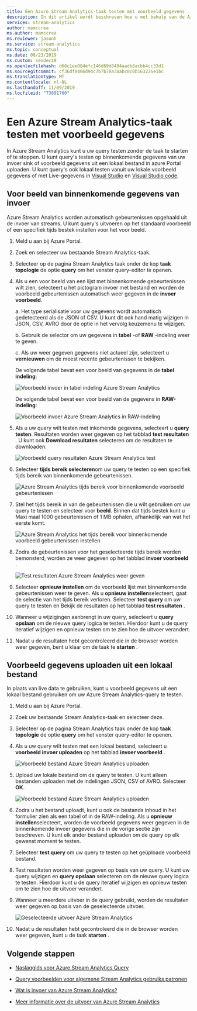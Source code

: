 ```yaml
---
title: Een Azure Stream Analytics-taak testen met voorbeeld gegevens
description: In dit artikel wordt beschreven hoe u met behulp van de Azure Portal een Azure Stream Analytics-taak, voorbeeld invoer en het uploaden van voorbeeld gegevens kunt testen.
services: stream-analytics
author: mamccrea
ms.author: mamccrea
ms.reviewer: jasonh
ms.service: stream-analytics
ms.topic: conceptual
ms.date: 08/23/2019
ms.custom: seodec18
ms.openlocfilehash: d68c1ee084efc146d69d8404aadb8acbb4cc33d1
ms.sourcegitcommit: cf36df8406d94c7b7b78a3aabc8c0b163226e1bc
ms.translationtype: MT
ms.contentlocale: nl-NL
ms.lasthandoff: 11/09/2019
ms.locfileid: "73891760"
---
```

# <a name="test-an-azure-stream-analytics-job-with-sample-data"></a>Een Azure Stream Analytics-taak testen met voorbeeld gegevens

In Azure Stream Analytics kunt u uw query testen zonder de taak te starten of te stoppen. U kunt query's testen op binnenkomende gegevens van uw invoer sink of voorbeeld gegevens uit een lokaal bestand in azure Portal uploaden. U kunt query's ook lokaal testen vanuit uw lokale voorbeeld gegevens of met Live-gegevens in [Visual Studio](stream-analytics-live-data-local-testing.md) en [Visual Studio code](vscode-local-run.md). 

## <a name="sample-incoming-data-from-input"></a>Voor beeld van binnenkomende gegevens van invoer

Azure Stream Analytics worden automatisch gebeurtenissen opgehaald uit de invoer van streams. U kunt query's uitvoeren op het standaard voorbeeld of een specifiek tijds bestek instellen voor het voor beeld.

1. Meld u aan bij Azure Portal.

2. Zoek en selecteer uw bestaande Stream Analytics-taak.

3. Selecteer op de pagina Stream Analytics taak onder de kop **taak topologie** de optie **query** om het venster query-editor te openen. 

4. Als u een voor beeld van een lijst met binnenkomende gebeurtenissen wilt zien, selecteert u het pictogram invoer met bestand en worden de voorbeeld gebeurtenissen automatisch weer gegeven in de **invoer voorbeeld**. 

   a. Het type serialisatie voor uw gegevens wordt automatisch gedetecteerd als de JSON of CSV. U kunt dit ook hand matig wijzigen in JSON, CSV, AVRO door de optie in het vervolg keuzemenu te wijzigen.
    
   b. Gebruik de selector om uw gegevens in **tabel** -of **RAW** -indeling weer te geven.
    
   c. Als uw weer gegeven gegevens niet actueel zijn, selecteert u **vernieuwen** om de meest recente gebeurtenissen te bekijken.

   De volgende tabel bevat een voor beeld van gegevens in de **tabel indeling**:

   ![Voorbeeld invoer in tabel indeling Azure Stream Analytics](./media/stream-analytics-test-query/asa-sample-table.png)

   De volgende tabel bevat een voor beeld van de gegevens in **RAW-indeling**:

   ![Voorbeeld invoer Azure Stream Analytics in RAW-indeling](./media/stream-analytics-test-query/asa-sample-raw.png)

5. Als u uw query wilt testen met inkomende gegevens, selecteert u **query testen**. Resultaten worden weer gegeven op het tabblad **test resultaten** . U kunt ook **Download resultaten** selecteren om de resultaten te downloaden.

   ![Voorbeeld query resultaten Azure Stream Analytics test](./media/stream-analytics-test-query/asa-test-query.png)

6. Selecteer **tijds bereik selecteren**om uw query te testen op een specifiek tijds bereik van binnenkomende gebeurtenissen.
   
   ![Azure Stream Analytics tijds bereik voor binnenkomende voorbeeld gebeurtenissen](./media/stream-analytics-test-query/asa-select-time-range.png)

7. Stel het tijds bereik in van de gebeurtenissen die u wilt gebruiken om uw query te testen en selecteer voor **beeld**. Binnen dat tijds bestek kunt u Maxi maal 1000 gebeurtenissen of 1 MB ophalen, afhankelijk van wat het eerste komt.

   ![Azure Stream Analytics het tijds bereik voor binnenkomende voorbeeld gebeurtenissen instellen](./media/stream-analytics-test-query/asa-set-time-range.png)

8. Zodra de gebeurtenissen voor het geselecteerde tijds bereik worden bemonsterd, worden ze weer gegeven op het tabblad **invoer voorbeeld** .

   ![Test resultaten Azure Stream Analytics weer geven](./media/stream-analytics-test-query/asa-view-test-results.png)

9. Selecteer **opnieuw instellen** om de voorbeeld lijst met binnenkomende gebeurtenissen weer te geven. Als u **opnieuw instellen**selecteert, gaat de selectie van het tijds bereik verloren. Selecteer **test query** om uw query te testen en Bekijk de resultaten op het tabblad **test resultaten** .

10. Wanneer u wijzigingen aanbrengt in uw query, selecteert u **query opslaan** om de nieuwe query logica te testen. Hierdoor kunt u de query iteratief wijzigen en opnieuw testen om te zien hoe de uitvoer verandert.

11. Nadat u de resultaten hebt gecontroleerd die in de browser worden weer gegeven, bent u klaar om de taak te **starten** .

## <a name="upload-sample-data-from-a-local-file"></a>Voorbeeld gegevens uploaden uit een lokaal bestand

In plaats van live data te gebruiken, kunt u voorbeeld gegevens uit een lokaal bestand gebruiken om uw Azure Stream Analytics-query te testen.

1. Meld u aan bij Azure Portal.
   
2. Zoek uw bestaande Stream Analytics-taak en selecteer deze.

3. Selecteer op de pagina Stream Analytics taak onder de kop **taak topologie** de optie **query** om het venster query-editor te openen.

4. Als u uw query wilt testen met een lokaal bestand, selecteert u **voorbeeld invoer uploaden** op het tabblad **invoer voorbeeld** . 

   ![Voorbeeld bestand Azure Stream Analytics uploaden](./media/stream-analytics-test-query/asa-upload-sample-file.png)

5. Upload uw lokale bestand om de query te testen. U kunt alleen bestanden uploaden met de indelingen JSON, CSV of AVRO. Selecteer **OK**.

   ![Voorbeeld bestand Azure Stream Analytics uploaden](./media/stream-analytics-test-query/asa-upload-sample-json-file.png)

6. Zodra u het bestand uploadt, kunt u ook de bestands inhoud in het formulier zien als een tabel of in de RAW-indeling. Als u **opnieuw instellen**selecteert, worden de voorbeeld gegevens weer gegeven in de binnenkomende invoer gegevens die in de vorige sectie zijn beschreven. U kunt elk ander bestand uploaden om de query op elk gewenst moment te testen.

7. Selecteer **test query** om uw query te testen op het geüploade voorbeeld bestand.

8. Test resultaten worden weer gegeven op basis van uw query. U kunt uw query wijzigen en **query opslaan** selecteren om de nieuwe query logica te testen. Hierdoor kunt u de query iteratief wijzigen en opnieuw testen om te zien hoe de uitvoer verandert.

9. Wanneer u meerdere uitvoer in de query gebruikt, worden de resultaten weer gegeven op basis van de geselecteerde uitvoer. 

   ![Geselecteerde uitvoer Azure Stream Analytics](./media/stream-analytics-test-query/asa-sample-test-selected-output.png)

10. Nadat u de resultaten hebt gecontroleerd die in de browser worden weer gegeven, kunt u de taak **starten** .

## <a name="next-steps"></a>Volgende stappen

* [Naslaggids voor Azure Stream Analytics Query](https://docs.microsoft.com/stream-analytics-query/stream-analytics-query-language-reference)

* [Query voorbeelden voor algemene Stream Analytics gebruiks patronen](stream-analytics-stream-analytics-query-patterns.md)

* [Wat is invoer van Azure Stream Analytics?](stream-analytics-add-inputs.md)

* [Meer informatie over de uitvoer van Azure Stream Analytics](stream-analytics-define-outputs.md)